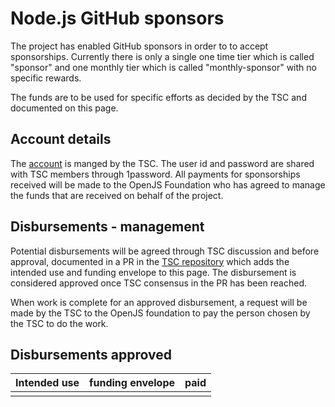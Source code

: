 # Node.js GitHub sponsors

The project has enabled GitHub sponsors in order to to accept
sponsorships. Currently there is only a single one time tier which is
called "sponsor" and one monthly tier which is called "monthly-sponsor"
with no specific rewards.

The funds are to be used for specific efforts as decided by the TSC and
documented on this page.

## Account details

The [account](tbd) is manged by the TSC. The user id and password
are shared with TSC members through 1password. All payments for
sponsorships received will be made to the OpenJS Foundation who has
agreed to manage the funds that are received on behalf of the project.

## Disbursements - management

Potential disbursements will be agreed through TSC discussion
and before approval, documented in a PR in the
[TSC repository](https://github.com/nodejs/TSC) which adds
the intended use and funding envelope to this page. The disbursement
is considered approved once TSC consensus in the PR has
been reached.

When work is complete for an approved disbursement, a request will be
made by the TSC to the OpenJS foundation to pay the person chosen by
the TSC to do the work.

## Disbursements approved

| Intended use                             | funding envelope   | paid         |
|------------------------------------------|--------------------|--------------|
|                                          |                    |              |
